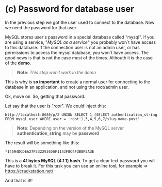 # (c) Password for database user

In the previous step we got the user used to connect to the database.
Now we need the password for that user.

MySQL stores user's password in a special database called "mysql". If you are using a service, "*MySQL as a service*" you probably won´t have access to this database.
If the connection user is not an admin user, or has permissions to access the mysql database, you won´t have access.
The good news is that is not the case most of the times. Althouth it is the case of the **demo**.

> **Note:** *This step won´t work in the demo*

This is why is **so important** to create a normal user for connecting to the database in an application, and not using the root/admin user.

Ok, move on.
So, getting that password.

Let say that the user is "*root*". We could inject this:

```shell
http://localhost:8080/p/2 UNION SELECT 1,(SELECT authentication_string FROM mysql.user WHERE user = 'root'),3,4,5,6,7/slug-name-post'
```

> **Note:** Depending on the version of the MySQL server **authentication_string** may be **password**


The result will be something like this: 
```shell
*14594DCDEA27F5322936D6F1143F8C4F3B8F5A3E
```

This is a **41 bytes MySQL (4.1.1) hash**.
To get a clear text password you will have to break it. For this task you can use an online tool, for example => https://crackstation.net/

And that is it!!
